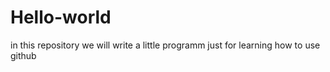# Hello-world
in this repository we will write a little programm just for learning how to use github
